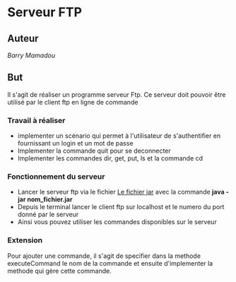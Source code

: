 # Serveur FTP
## Auteur
*Barry Mamadou*
## But
Il s'agit de réaliser un programme serveur Ftp. Ce serveur doit pouvoir être 
utilisé par le client ftp en ligne de commande
### Travail à réaliser
- implementer un scénario qui permet à l'utilisateur de s'authentifier en fournissant
un login et un mot de passe
- Implementer la commande quit pour se deconnecter
- Implementer les commandes dir, get, put, ls et la commande cd
### Fonctionnement du serveur
- Lancer le serveur ftp via le fichier [Le fichier jar](out/artifacts/Barry_Tp_FTP_jar/Barry_Tp_FTP.jar) 
avec la commande **java -jar nom_fichier.jar**
- Depuis le terminal lancer le client ftp sur localhost et le numero du port donné par le serveur
- Ainsi vous pouvez utiliser les commandes disponibles sur le serveur
### Extension
Pour ajouter une commande, il s'agit de specifier dans la methode executeCommand le nom de la commande 
et ensuite d'implementer la methode qui gère cette commande.